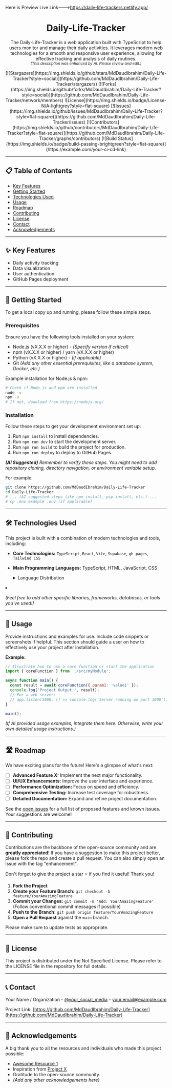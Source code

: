 Here is Preview Live Link--->https://daily-life-trackers.netlify.app/


<!-- <p align="center">
  <img src="URL_TO_YOUR_LOGO_OR_BANNER" alt="Daily-Life-Tracker Logo" width="YOUR_DESIRED_WIDTH" />
</p> -->

<h1 align="center">Daily-Life-Tracker</h1>

<p align="center">
  The Daily-Life-Tracker is a web application built with TypeScript to help users monitor and manage their daily activities. It leverages modern web technologies for a smooth and responsive user experience, allowing for effective tracking and analysis of daily routines.
  <br/><em><small>(This description was enhanced by AI. Please review and edit.)</small></em>
</p>

<p align="center">
  [![Stargazers](https://img.shields.io/github/stars/MdDaudIbrahim/Daily-Life-Tracker?style=social)](https://github.com/MdDaudIbrahim/Daily-Life-Tracker/stargazers) [![Forks](https://img.shields.io/github/forks/MdDaudIbrahim/Daily-Life-Tracker?style=social)](https://github.com/MdDaudIbrahim/Daily-Life-Tracker/network/members) ![License](https://img.shields.io/badge/License-N/A-lightgrey?style=flat-square) [![Issues](https://img.shields.io/github/issues/MdDaudIbrahim/Daily-Life-Tracker?style=flat-square)](https://github.com/MdDaudIbrahim/Daily-Life-Tracker/issues) [![Contributors](https://img.shields.io/github/contributors/MdDaudIbrahim/Daily-Life-Tracker?style=flat-square)](https://github.com/MdDaudIbrahim/Daily-Life-Tracker/graphs/contributors) [![Build Status](https://img.shields.io/badge/build-passing-brightgreen?style=flat-square)](https://example.com/your-ci-cd-link) 
</p>



---

## 📋 Table of Contents

* [Key Features](#key-features)
* [Getting Started](#getting-started)
* [Technologies Used](#technologies-used)
* [Usage](#usage)
* [Roadmap](#roadmap)
* [Contributing](#contributing)
* [License](#license)
* [Contact](#contact)
* [Acknowledgements](#acknowledgements)

---

## ✨ Key Features

* Daily activity tracking
* Data visualization
* User authentication
* GitHub Pages deployment

---

## 🚀 Getting Started

To get a local copy up and running, please follow these simple steps.

### Prerequisites

Ensure you have the following tools installed on your system:
* Node.js (vX.X.X or higher) - _(Specify version if critical)_
* npm (vX.X.X or higher) / yarn (vX.X.X or higher)
* Python (vX.X.X or higher) - _(If applicable)_
* Git
_(Add any other essential prerequisites, like a database system, Docker, etc.)_

Example installation for Node.js & npm:
```bash
# Check if Node.js and npm are installed
node -v
npm -v
# If not, download from https://nodejs.org/
```

### Installation

Follow these steps to get your development environment set up:

1. Run `npm install` to install dependencies.
2. Run `npm run dev` to start the development server.
3. Run `npm run build` to build the project for production.
4. Run `npm run deploy` to deploy to GitHub Pages.

_**(AI Suggested)** Remember to verify these steps. You might need to add repository cloning, directory navigation, or environment variable setup._

For example:
```bash
git clone https://github.com/MdDaudIbrahim/Daily-Life-Tracker
cd Daily-Life-Tracker
# ... (AI suggested steps like npm install, pip install, etc.) ...
# cp .env.example .env (if applicable)
```

---

## 🛠️ Technologies Used

This project is built with a combination of modern technologies and tools, including:

* **Core Technologies:** `TypeScript`, `React`, `Vite`, `Supabase`, `gh-pages`, `Tailwind CSS`
* **Main Programming Languages:** TypeScript, HTML, JavaScript, CSS

    <details>
    <summary>Language Distribution</summary>

    * **TypeScript**: 94.90%
  * **HTML**: 2.91%
  * **JavaScript**: 1.48%
  * **CSS**: 0.71%

    </details>

* _(Feel free to add other specific libraries, frameworks, databases, or tools you've used!)_

---

## 🔧 Usage

Provide instructions and examples for use. Include code snippets or screenshots if helpful.
This section should guide a user on how to effectively use your project after installation.

**Example:**
```javascript
// Illustrate how to use a core function or start the application
import { coreFunction } from './src/myModule';

async function main() {
  const result = await coreFunction({ param1: 'value1' });
  console.log('Project Output:', result);
  // For a web server:
  // app.listen(3000, () => console.log('Server running on port 3000'));
}

main();
```
_(If AI provided usage examples, integrate them here. Otherwise, write your own detailed usage instructions.)_

<!-- 
### 🖼️ Screenshots
| Feature A | Feature B |
| :-------: | :-------: |
| [Screenshot of Feature A](URL_TO_SCREENSHOT_A) | [Screenshot of Feature B](URL_TO_SCREENSHOT_B) | 
-->

---

## 🛣️ Roadmap

We have exciting plans for the future! Here's a glimpse of what's next:

* [ ] **Advanced Feature X:** Implement the next major functionality.
* [ ] **UI/UX Enhancements:** Improve the user interface and experience.
* [ ] **Performance Optimization:** Focus on speed and efficiency.
* [ ] **Comprehensive Testing:** Increase test coverage for robustness.
* [ ] **Detailed Documentation:** Expand and refine project documentation.

See the [open issues](https://github.com/MdDaudIbrahim/Daily-Life-Tracker/issues) for a full list of proposed features and known issues. Your suggestions are welcome!

---

## 🤝 Contributing

Contributions are the backbone of the open-source community and are **greatly appreciated**! If you have a suggestion to make this project better, please fork the repo and create a pull request. You can also simply open an issue with the tag "enhancement".

Don't forget to give the project a star ⭐ if you find it useful! Thank you!

1.  **Fork the Project**
2.  **Create your Feature Branch:** `git checkout -b feature/YourAmazingFeature`
3.  **Commit your Changes:** `git commit -m 'Add: YourAmazingFeature'` (Follow conventional commit messages if possible)
4.  **Push to the Branch:** `git push origin feature/YourAmazingFeature`
5.  **Open a Pull Request** against the `main` branch.

Please make sure to update tests as appropriate.

---

## 📜 License

This project is distributed under the Not Specified License. 
Please refer to the LICENSE file in the repository for full details.

---

## 📞 Contact

Your Name / Organization - [@your_social_media](https://twitter.com/your_social_media) - your.email@example.com

Project Link: [https://github.com/MdDaudIbrahim/Daily-Life-Tracker](https://github.com/MdDaudIbrahim/Daily-Life-Tracker)

---

## 🙏 Acknowledgements

A big thank you to all the resources and individuals who made this project possible:

* [Awesome Resource 1](https://example.com)
* Inspiration from [Project X](https://example.com)
* Gratitude to the open-source community.
* _(Add any other acknowledgements here)_

